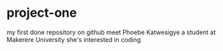 # project-one
my first done repository on github
meet Phoebe Katwesigye
a student at Makerere University
she's interested in coding
